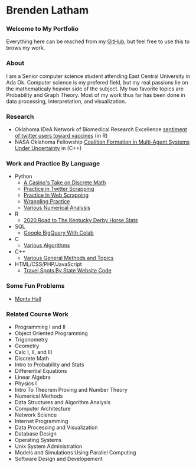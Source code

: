 # Brenden Latham
### Welcome to My Portfolio
Everything here can be reached from my [GitHub](https://github.com/BrendenLatham), but feel free to use this to brows my work.

### About
I am a Senior computer science student attending East Central University in Ada Ok. Computer science is my prefered field, but my real passions lie on the mathematicaly heavier side of the subject. My two favorite topics are Probability and Graph Theory. Most of my work thus far has been done in data processing, interpretation, and visualization.

### Research
- Oklahoma IDeA Network of Biomedical Research Excellence [sentiment of twitter users toward vaccines](https://rpubs.com/BrendenLatham/803073) (in R)
- NASA Oklahoma Fellowship [Coalition Formation in Multi-Agent Systems Under Uncertainty](https://github.com/BrendenLatham/Interval-MRTA) in (C++)

### Work and Practice By Language
- Python
  - [A Casino's Take on Discrete Math](https://github.com/BrendenLatham/DiscreteMath/blob/main/projectpart5.ipynb)
  - [Practice in Twitter Scrapping](https://github.com/BrendenLatham/Data_Viz/blob/main/TwitterScrape.ipynb)
  - [Practice In Web Scrapping](https://github.com/BrendenLatham/Data_Viz/blob/main/WebScraping.ipynb)
  - [Wrangling Practice](https://github.com/BrendenLatham/Data_Viz/blob/main/WranglingBanks.ipynb)
  - [Various Numerical Analysis](https://github.com/BrendenLatham/Numerical-Analysis)
- R
  - [2020 Road to The Kentucky Derby Horse Stats](https://github.com/BrendenLatham/horse-stats/blob/main/myfirstmarkdown.Rmd)
- SQL
  - [Google BigQuery With Colab](https://github.com/BrendenLatham/Data_Viz/blob/main/BigQuery.ipynb)
- C
  - [Various Algorithms](https://github.com/BrendenLatham/C-practice)
- C++
  - [Various General Methods and Topics](https://github.com/BrendenLatham/OOP-practice)
- HTML/CSS/PHP/JavaScript
  - [Travel Spots By State Website Code](https://github.com/BrendenLatham/web-programming)

### Some Fun Problems
- [Monty Hall](https://github.com/BrendenLatham/simulations/blob/main/MontyHall.ipynb)

### Related Course Work
  - Programming I and II
  - Object Oriented Programming
  - Trigonometry
  - Geometry
  - Calc I, II, and III
  - Discrete Math
  - Intro to Probability and Stats
  - Differential Equations
  - Linear Algebra
  - Physics I
  - Intro To Theorem Proving and Number Theory
  - Numerical Methods
  - Data Structures and Algorithm Analysis
  - Computer Architecture
  - Network Science
  - Internet Programming
  - Data Processing and Visualization
  - Database Design
  - Operating Systems
  - Unix System Administration
  - Models and Simulations Using Parallel Computing
  - Software Design and Developement
